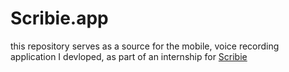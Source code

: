 # Scribie.app

this repository serves as a source for the mobile, voice recording application I devloped, as part of an internship for <a href="https://scribie.com/" target="_blank">Scribie</a>

